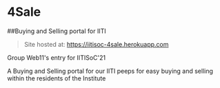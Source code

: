 # 4Sale
##Buying and Selling portal for IITI

> Site hosted at: https://iitisoc-4sale.herokuapp.com

Group Web11's entry for IITISoC'21

A Buying and Selling portal for our IITI peeps for easy buying and selling within the residents of the Institute
